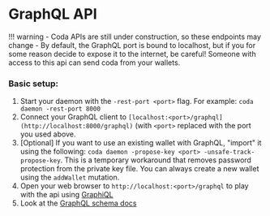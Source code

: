 # GraphQL API

!!! warning
    - Coda APIs are still under construction, so these endpoints may change
    - By default, the GraphQL port is bound to localhost, but if you for some reason decide to expose it to the internet, be careful! Someone with access to this api can send coda from your wallets.

### Basic setup:

1. Start your daemon with the `-rest-port <port>` flag. For example: `coda daemon -rest-port 8000`
2. Connect your GraphQL client to `[localhost:<port>/graphql](http://localhost:8000/graphql)` (with `<port>` replaced with the port you used above.
3. [Optional] If you want to use an existing wallet with GraphQL, "import" it using the following: `coda daemon -propose-key <port> -unsafe-track-propose-key`. This is a temporary workaround that removes password protection from the private key file. You can always create a new wallet using the `addWallet` mutation. 
4. Open your web browser to `http://localhost:<port>/graphql` to play with the api using [GraphiQL](https://github.com/graphql/graphiql)
5. Look at the <a href="/docs/graphql/" target="_blank">GraphQL schema docs</a>
